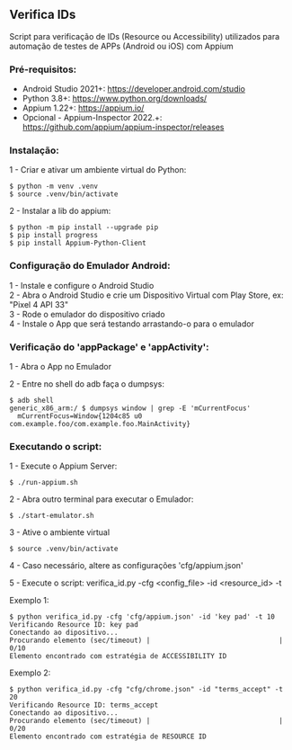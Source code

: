 ## Verifica IDs

Script para verificação de IDs (Resource ou Accessibility) utilizados para automação de testes de APPs (Android ou iOS) com Appium 

### Pré-requisitos:

- Android Studio 2021+: https://developer.android.com/studio
- Python 3.8+: https://www.python.org/downloads/
- Appium 1.22+: https://appium.io/
- Opcional - Appium-Inspector 2022.+: https://github.com/appium/appium-inspector/releases


### Instalação:

1 - Criar e ativar um ambiente virtual do Python:
```
$ python -m venv .venv
$ source .venv/bin/activate
```

2 - Instalar a lib do appium:
```
$ python -m pip install --upgrade pip
$ pip install progress
$ pip install Appium-Python-Client
```


### Configuração do Emulador Android:

1 - Instale e configure o Android Studio  
2 - Abra o Android Studio e crie um Dispositivo Virtual com Play Store, ex: "Pixel 4 API 33"  
3 - Rode o emulador do dispositivo criado  
4 - Instale o App que será testando arrastando-o para o emulador

### Verificação do 'appPackage' e 'appActivity':

1 - Abra o App no Emulador

2 - Entre no shell do adb faça o dumpsys:
```
$ adb shell
generic_x86_arm:/ $ dumpsys window | grep -E 'mCurrentFocus'
  mCurrentFocus=Window{1204c85 u0 com.example.foo/com.example.foo.MainActivity}
```

### Executando o script:

1 - Execute o Appium Server:
```
$ ./run-appium.sh
```

2 - Abra outro terminal para executar o Emulador:
```
$ ./start-emulator.sh
```

3 - Ative o ambiente virtual
```
$ source .venv/bin/activate
```

4 - Caso necessário, altere as configurações 'cfg/appium.json'

5 - Execute o script: verifica_id.py -cfg <config_file> -id <resource_id> -t <timeout>

Exemplo 1:
```
$ python verifica_id.py -cfg 'cfg/appium.json' -id 'key pad' -t 10
Verificando Resource ID: key pad
Conectando ao dipositivo...
Procurando elemento (sec/timeout) |                                | 0/10
Elemento encontrado com estratégia de ACCESSIBILITY ID
```

Exemplo 2:
```
$ python verifica_id.py -cfg "cfg/chrome.json" -id "terms_accept" -t 20
Verificando Resource ID: terms_accept
Conectando ao dipositivo...
Procurando elemento (sec/timeout) |                                | 0/20
Elemento encontrado com estratégia de RESOURCE ID
```
